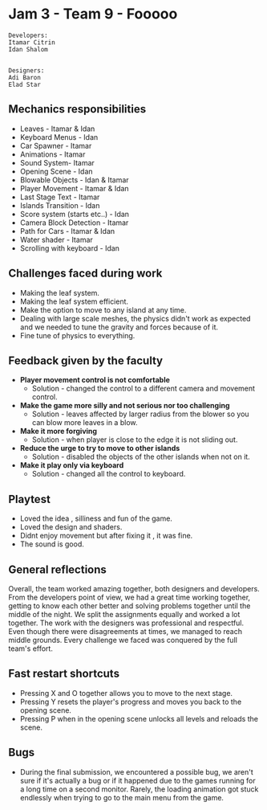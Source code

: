Jam 3 - Team 9 - Fooooo
=============
    Developers:
    Itamar Citrin
    Idan Shalom

    
    Designers:
    Adi Baron
    Elad Star 
    

Mechanics responsibilities
---
* Leaves  - Itamar & Idan
* Keyboard Menus - Idan
* Car Spawner - Itamar
* Animations - Itamar
* Sound System- Itamar
* Opening Scene - Idan
* Blowable Objects - Idan & Itamar
* Player Movement - Itamar & Idan 
* Last Stage Text - Itamar
* Islands Transition -  Idan
* Score system (starts etc..) - Idan
* Camera Block Detection - Itamar
* Path for Cars - Itamar & Idan
* Water shader - Itamar
* Scrolling with keyboard - Idan

Challenges faced during work
---
* Making the leaf system.
* Making the leaf system efficient.
* Make the option to move to any island at any time.
* Dealing with large scale meshes, the physics didn't work as expected and we needed to tune the gravity and forces because of it.
* Fine tune of physics to everything.

Feedback given by the faculty
---
* __Player movement control is not comfortable__
  * Solution - changed the control to a different camera and movement control. 
* __Make the game more silly and not serious nor too challenging__
  * Solution - leaves affected by larger radius from the blower so you can blow more leaves in a blow.
* __Make it more forgiving__
  * Solution - when  player is close to the edge it is not sliding out.
* __Reduce the urge to try to move to other islands__
  * Solution - disabled the objects of the other islands when not on it.
* __Make it play only via keyboard__
  * Solution - changed all the control to keyboard.


Playtest
---
* Loved the idea , silliness and fun of the game.
* Loved the design and shaders.
* Didnt enjoy movement but after fixing it , it was fine.
* The sound is good.


General reflections
---
Overall, the team worked amazing together, both designers and developers. 
From the developers point of view, we had a great time working together, getting to know each other better and 
solving problems together until the middle of the night. We split the assignments equally and worked a lot together.
The work with the designers was professional and respectful. 
Even though there were disagreements at times, we managed to reach
middle grounds.
Every challenge we faced was conquered by the full team's effort.

Fast restart shortcuts
---
- Pressing X and O together allows you to move to the next stage.
- Pressing Y resets the player's progress and moves you back to the opening scene.
- Pressing P when in the opening scene unlocks all levels and reloads the scene.

Bugs
---
- During the final submission, we encountered a possible bug, we aren't sure if it's actually a bug or if it happened
  due to the games running for a long time on a second monitor.
  Rarely, the loading animation got stuck endlessly when trying to go to the main menu from the game.